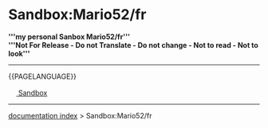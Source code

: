 # Sandbox:Mario52/fr
**'''my personal Sanbox Mario52/fr'''<br />'''Not For Release - Do not Translate - Do not change - Not to read - Not to look'''**


------------------------------------------------------------------------


{{PAGELANGUAGE}}

[<img src="images/Property.png" style="width:16px"> Sandbox](Category_Sandbox.md)

---
[documentation index](../README.md) > Sandbox:Mario52/fr
